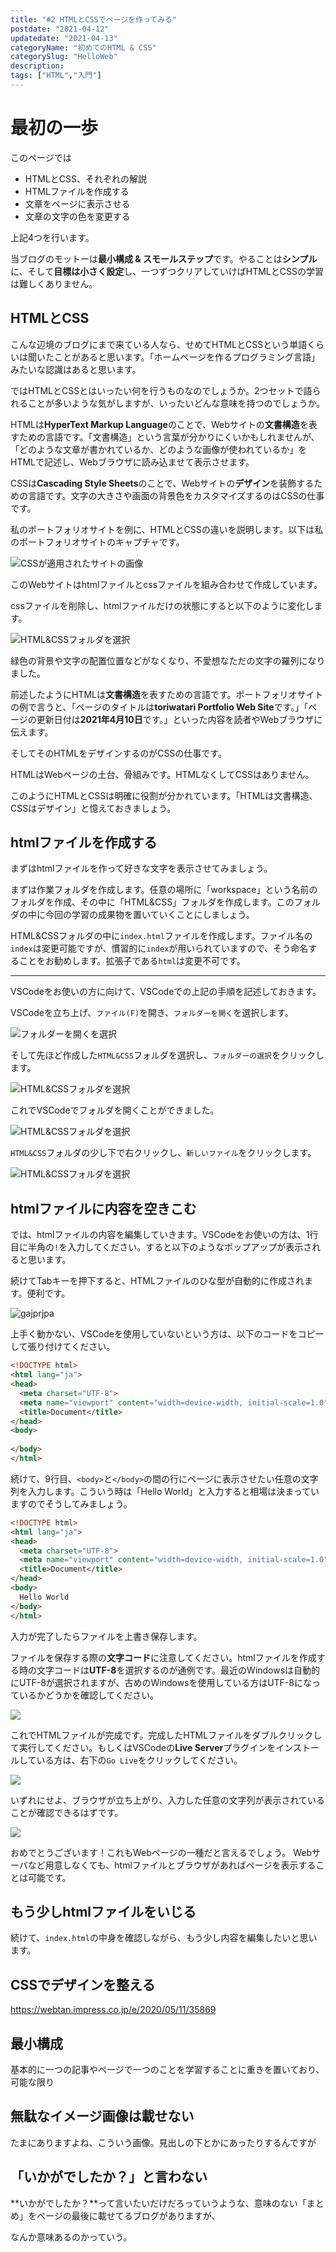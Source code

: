 ```yaml
---
title: "#2 HTMLとCSSでページを作ってみる"
postdate: "2021-04-12"
updatedate: "2021-04-13"
categoryName: "初めてのHTML & CSS"
categorySlug: "HelloWeb"
description: 
tags: ["HTML","入門"]
---
```


# 最初の一歩

このページでは

- HTMLとCSS、それぞれの解説
- HTMLファイルを作成する
- 文章をページに表示させる
- 文章の文字の色を変更する

上記4つを行います。

当ブログのモットーは**最小構成 & スモールステップ**です。やることは**シンプル**に、そして**目標は小さく設定**し、一つずつクリアしていけばHTMLとCSSの学習は難しくありません。

## HTMLとCSS

こんな辺境のブログにまで来ている人なら、せめてHTMLとCSSという単語くらいは聞いたことがあると思います。「ホームページを作るプログラミング言語」みたいな認識はあると思います。

ではHTMLとCSSとはいったい何を行うものなのでしょうか。2つセットで語られることが多いような気がしますが、いったいどんな意味を持つのでしょうか。

HTMLは**HyperText Markup Language**のことで、Webサイトの**文書構造**を表すための言語です。「文書構造」という言葉が分かりにくいかもしれませんが、「どのような文章が書かれているか、どのような画像が使われているか」をHTMLで記述し、Webブラウザに読み込ませて表示させます。

CSSは**Cascading Style Sheets**のことで、Webサイトの**デザイン**を装飾するための言語です。文字の大きさや画面の背景色をカスタマイズするのはCSSの仕事です。

私のポートフォリオサイトを例に、HTMLとCSSの違いを説明します。以下は私のポートフォリオサイトのキャプチャです。

![CSSが適用されたサイトの画像](./images/image01.jpg)

このWebサイトはhtmlファイルとcssファイルを組み合わせて作成しています。

cssファイルを削除し、htmlファイルだけの状態にすると以下のように変化します。

![HTML&CSSフォルダを選択](./images/image02.jpg)

緑色の背景や文字の配置位置などがなくなり、不愛想なただの文字の羅列になりました。

前述したようにHTMLは**文書構造**を表すための言語です。ポートフォリオサイトの例で言うと、「ページのタイトルは**toriwatari Portfolio Web Site**です。」「ページの更新日付は**2021年4月10日**です。」といった内容を読者やWebブラウザに伝えます。

そしてそのHTMLをデザインするのがCSSの仕事です。

HTMLはWebページの土台、骨組みです。HTMLなくしてCSSはありません。

このようにHTMLとCSSは明確に役割が分かれています。「HTMLは文書構造、CSSはデザイン」と憶えておきましょう。

## htmlファイルを作成する

まずはhtmlファイルを作って好きな文字を表示させてみましょう。

まずは作業フォルダを作成します。任意の場所に「workspace」という名前のフォルダを作成、その中に「HTML&CSS」フォルダを作成します。このフォルダの中に今回の学習の成果物を置いていくことにしましょう。

HTML&CSSフォルダの中に`index.html`ファイルを作成します。ファイル名の`index`は変更可能ですが、慣習的に`index`が用いられていますので、そう命名することをお勧めします。拡張子である`html`は変更不可です。

---

VSCodeをお使いの方に向けて、VSCodeでの上記の手順を記述しておきます。

VSCodeを立ち上げ、`ファイル(F)`を開き、`フォルダーを開く`を選択します。

![フォルダーを開くを選択](./images/image03.jpg)

そして先ほど作成した`HTML&CSS`フォルダを選択し、`フォルダーの選択`をクリックします。

![HTML&CSSフォルダを選択](./images/image02.jpg)

これでVSCodeでフォルダを開くことができました。

![HTML&CSSフォルダを選択](./images/image03.jpg)

`HTML&CSS`フォルダの少し下で右クリックし、`新しいファイル`をクリックします。

![HTML&CSSフォルダを選択](./images/image04.jpg)

## htmlファイルに内容を空きこむ

では、htmlファイルの内容を編集していきます。VSCodeをお使いの方は、1行目に半角の`!`を入力してください。すると以下のようなポップアップが表示されると思います。

続けてTabキーを押下すると、HTMLファイルのひな型が自動的に作成されます。便利です。

![gajprjpa](./images/image03.jpg)

上手く動かない、VSCodeを使用していないという方は、以下のコードをコピーして張り付けてください。

```html
<!DOCTYPE html>
<html lang="ja">
<head>
  <meta charset="UTF-8">
  <meta name="viewport" content="width=device-width, initial-scale=1.0">
  <title>Document</title>
</head>
<body>
  
</body>
</html>
```

続けて、9行目、`<body>`と`</body>`の間の行にページに表示させたい任意の文字列を入力します。こういう時は「Hello World」と入力すると相場は決まっていますのでそうしてみましょう。

```html
<!DOCTYPE html>
<html lang="ja">
<head>
  <meta charset="UTF-8">
  <meta name="viewport" content="width=device-width, initial-scale=1.0">
  <title>Document</title>
</head>
<body>
  Hello World  
</body>
</html>
```

入力が完了したらファイルを上書き保存します。

ファイルを保存する際の**文字コード**に注意してください。htmlファイルを作成する時の文字コードは**UTF-8**を選択するのが通例です。最近のWindowsは自動的にUTF-8が選択されますが、古めのWindowsを使用している方はUTF-8になっているかどうかを確認してください。

![](./images/image03.jpg)

これでHTMLファイルが完成です。完成したHTMLファイルをダブルクリックして実行してください。もしくはVSCodeの**Live Server**プラグインをインストールしている方は、右下の`Go Live`をクリックしてください。

![](./images/image04.jpg)

いずれにせよ、ブラウザが立ち上がり、入力した任意の文字列が表示されていることが確認できるはずです。

![](./images/image05.jpg)

おめでとうございます！これもWebページの一種だと言えるでしょう。
Webサーバなど用意しなくても、htmlファイルとブラウザがあればページを表示することは可能です。

## もう少しhtmlファイルをいじる

続けて、`index.html`の中身を確認しながら、もう少し内容を編集したいと思います。



## CSSでデザインを整える

https://webtan.impress.co.jp/e/2020/05/11/35869


## 最小構成

基本的に一つの記事やページで一つのことを学習することに重きを置いており、可能な限り

## 

## 無駄なイメージ画像は載せない

たまにありますよね、こういう画像。見出しの下とかにあったりするんですが


## 「いかがでしたか？」と言わない

**いかがでしたか？**って言いたいだけだろっていうような、意味のない「まとめ」をページの最後に載せてるブログがありますが、

なんか意味あるのかっていう。
